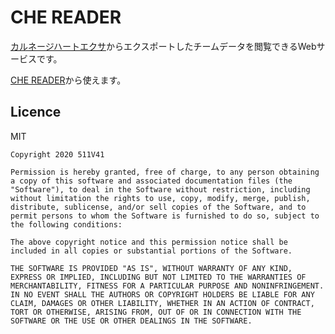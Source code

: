 # CHE READER

[カルネージハートエクサ](https://www.artdink.co.jp/japanese/title/che/)からエクスポートしたチームデータを閲覧できるWebサービスです。

[CHE READER](https://511v41.github.io/che-reader/)から使えます。

## Licence

MIT

```
Copyright 2020 511V41

Permission is hereby granted, free of charge, to any person obtaining a copy of this software and associated documentation files (the "Software"), to deal in the Software without restriction, including without limitation the rights to use, copy, modify, merge, publish, distribute, sublicense, and/or sell copies of the Software, and to permit persons to whom the Software is furnished to do so, subject to the following conditions:

The above copyright notice and this permission notice shall be included in all copies or substantial portions of the Software.

THE SOFTWARE IS PROVIDED "AS IS", WITHOUT WARRANTY OF ANY KIND, EXPRESS OR IMPLIED, INCLUDING BUT NOT LIMITED TO THE WARRANTIES OF MERCHANTABILITY, FITNESS FOR A PARTICULAR PURPOSE AND NONINFRINGEMENT. IN NO EVENT SHALL THE AUTHORS OR COPYRIGHT HOLDERS BE LIABLE FOR ANY CLAIM, DAMAGES OR OTHER LIABILITY, WHETHER IN AN ACTION OF CONTRACT, TORT OR OTHERWISE, ARISING FROM, OUT OF OR IN CONNECTION WITH THE SOFTWARE OR THE USE OR OTHER DEALINGS IN THE SOFTWARE.
```
